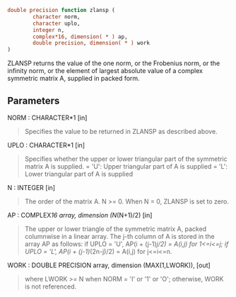 ```fortran
double precision function zlansp (
		character norm,
		character uplo,
		integer n,
		complex*16, dimension( * ) ap,
		double precision, dimension( * ) work
)
```

ZLANSP  returns the value of the one norm,  or the Frobenius norm, or
the  infinity norm,  or the  element of  largest absolute value  of a
complex symmetric matrix A,  supplied in packed form.

## Parameters
NORM : CHARACTER*1 [in]
> Specifies the value to be returned in ZLANSP as described
> above.

UPLO : CHARACTER*1 [in]
> Specifies whether the upper or lower triangular part of the
> symmetric matrix A is supplied.
> = 'U':  Upper triangular part of A is supplied
> = 'L':  Lower triangular part of A is supplied

N : INTEGER [in]
> The order of the matrix A.  N >= 0.  When N = 0, ZLANSP is
> set to zero.

AP : COMPLEX*16 array, dimension (N*(N+1)/2) [in]
> The upper or lower triangle of the symmetric matrix A, packed
> columnwise in a linear array.  The j-th column of A is stored
> in the array AP as follows:
> if UPLO = 'U', AP(i + (j-1)*j/2) = A(i,j) for 1<=i<=j;
> if UPLO = 'L', AP(i + (j-1)*(2n-j)/2) = A(i,j) for j<=i<=n.

WORK : DOUBLE PRECISION array, dimension (MAX(1,LWORK)), [out]
> where LWORK >= N when NORM = 'I' or '1' or 'O'; otherwise,
> WORK is not referenced.
